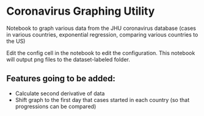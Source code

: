 # Coronavirus Graphing Utility
Notebook to graph various data from the JHU coronavirus database (cases in various countries, exponential regression, comparing various countries to the US)

Edit the config cell in the notebook to edit the configuration. This notebook will output png files to the dataset-labeled folder. 

## Features going to be added:
* Calculate second derivative of data
* Shift graph to the first day that cases started in each country (so that progressions can be compared)

